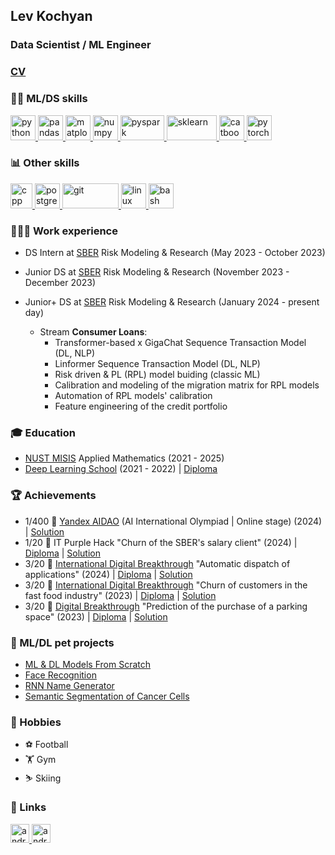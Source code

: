 ## Lev Kochyan
### Data Scientist / ML Engineer
</a>

### [CV](https://drive.google.com/file/d/1uEMA-ViYiT_oBA6Dzx_bfhQPUGSuAAd4/view?usp=sharing)
</a>

### 🤹🏽 ML/DS skills
<p align="left"> 
  <a href="https://www.python.org" target="_blank"> 
    <img src="https://upload.wikimedia.org/wikipedia/commons/thumb/c/c3/Python-logo-notext.svg/1869px-Python-logo-notext.svg.png" alt="python" width="40" height="40"/>
  </a>
  
  <a href="https://pandas.pydata.org/" target="_blank"> 
    <img src="https://upload.wikimedia.org/wikipedia/commons/thumb/2/22/Pandas_mark.svg/411px-Pandas_mark.svg.png" alt="pandas" width="40" height="40"/>
  </a>
  
  <a href="https://matplotlib.org/" target="_blank"> 
    <img src="https://matplotlib.org/_static/images/documentation.svg" alt="matplotlib" width="40" height="40"/>
  </a>
  
  <a href="https://numpy.org/" target="_blank"> 
   <img src="https://user-images.githubusercontent.com/67586773/105040771-43887300-5a88-11eb-9f01-bee100b9ef22.png" alt="numpy" width="40" height="40"/>
  </a>

  <a href="https://spark.apache.org/docs/latest/api/python/index.html" target="_blank">
    <img src="https://upload.wikimedia.org/wikipedia/commons/thumb/f/f3/Apache_Spark_logo.svg/2560px-Apache_Spark_logo.svg.png" alt="pyspark" width="70" height="40"/>
  </a>

  <a href="https://scikit-learn.org/stable/" target="_blank"> 
    <img src="https://upload.wikimedia.org/wikipedia/commons/thumb/0/05/Scikit_learn_logo_small.svg/223px-Scikit_learn_logo_small.svg.png" alt="sklearn" width="80" height="40"/>
  </a>

  <a href="https://catboost.ai/" target="_blank"> 
    <img src="https://upload.wikimedia.org/wikipedia/commons/thumb/c/cc/CatBoostLogo.png/120px-CatBoostLogo.png" alt="catboost" width="40" height="40"/>
  </a>
  
  <a href="https://pytorch.org/" target="_blank"> 
    <img src="https://pytorch.org/assets/images/pytorch-logo.png" alt="pytorch" width="40" height="40"/>
  </a>
  
</p>
  
### 📊 Other skills
<p>
  <a href="https://isocpp.org/" target="_blank"> 
    <img src="https://upload.wikimedia.org/wikipedia/commons/thumb/1/18/ISO_C%2B%2B_Logo.svg/107px-ISO_C%2B%2B_Logo.svg.png" alt="cpp" width="35" height="40"/>
  </a>

  <a href="https://www.postgresql.org/" target="_blank"> 
    <img src="https://upload.wikimedia.org/wikipedia/commons/thumb/2/29/Postgresql_elephant.svg/993px-Postgresql_elephant.svg.png" alt="postgresql" width="40" height="40"/>
  </a>
  
  <a href="https://git-scm.com/" target="_blank"> 
    <img src="https://upload.wikimedia.org/wikipedia/commons/thumb/e/e0/Git-logo.svg/288px-Git-logo.svg.png" alt="git" width="90" height="40"/>
  </a>
  
  <a href="https://docs.kernel.org/" target="_blank"> 
    <img src="https://upload.wikimedia.org/wikipedia/commons/thumb/f/f1/Icons8_flat_linux.svg/1200px-Icons8_flat_linux.svg.png" alt="linux" width="40" height="40"/>
  </a>
  
  <a href="https://www.gnu.org/savannah-checkouts/gnu/bash/manual/bash.html" target="_blank"> 
    <img src="https://upload.wikimedia.org/wikipedia/commons/thumb/4/4b/Bash_Logo_Colored.svg/2048px-Bash_Logo_Colored.svg.png" alt="bash" width="40" height="40"/>
  </a>

### 👨🏻‍💻 Work experience
* DS Intern at [SBER](https://www.sberbank.ru) Risk Modeling & Research (May 2023 - October 2023)
* Junior DS at [SBER](https://www.sberbank.ru) Risk Modeling & Research (November 2023 - December 2023)  
* Junior+ DS at [SBER](https://www.sberbank.ru) Risk Modeling & Research (January 2024 - present day)

  -  Stream **Сonsumer Loans**:
      - Transformer-based x GigaChat Sequence Transaction Model (DL, NLP)
      - Linformer Sequence Transaction Model (DL, NLP)
      - Risk driven & PL (RPL) model buiding (classic ML)
      - Calibration and modeling of the migration matrix for RPL models
      - Automation of RPL models' calibration
      - Feature engineering of the credit portfolio

### 🎓 Education
* [NUST MISIS](https://misis.ru) Applied Mathematics (2021 - 2025)
* [Deep Learning School](https://dls.samcs.ru/) (2021 - 2022) | [Diploma](https://drive.google.com/file/d/1Ru6VRlJSXV4j530yw1Y-IlVPEVgy9ya_/view?usp=share_link)

### 🏆 Achievements
* 1/400 🥇 [Yandex AIDAO](https://education.yandex.ru/aidao) (AI International Olympiad | Online stage) (2024) | [Solution](https://github.com/incllude/AIDAO24)
* 1/20 🥇 IT Purple Hack "Churn of the SBER's salary client" (2024) | [Diploma](https://drive.google.com/file/d/1MA6gHccaXQbZDweaPibx3QsDZj3eTWFG/view?usp=sharing) | [Solution](https://github.com/KochyanLV/It_Purple_Hack)
* 3/20 🥉 [International Digital Breakthrough](https://hacks-ai.ru/) "Automatic dispatch of applications" (2024) | [Diploma](https://drive.google.com/file/d/1oFVTSZmcsAHiHPQ8PZ20iLQNa8Xs252f/view?usp=sharing) | [Solution](https://github.com/KochyanLV/CP_International)
* 3/20 🥉 [International Digital Breakthrough](https://hacks-ai.ru/) "Churn of customers in the fast food industry" (2023) | [Diploma](https://drive.google.com/file/d/184WJa_VcE31BYuchuT1YG__AmlHBQ9Tb/view?usp=sharing) | [Solution](https://github.com/KochyanLV/International_DigitalBreakthtough_BK)
* 3/20 🥉 [Digital Breakthrough](https://hacks-ai.ru/) "Prediction of the purchase of a parking space" (2023) | [Diploma](https://drive.google.com/file/d/1uxLFrAnh6MvEnr-5OvDvA2UIfcNTWa_E/view?usp=sharing) | [Solution](https://github.com/KochyanLV/Digital_Breakthrough)

### 🐶 ML/DL pet projects
* [ML & DL Models From Scratch](https://github.com/KochyanLV/Machine-Learning-Models)
* [Face Recognition](https://github.com/KochyanLV/Face-Recognition-Project/blob/main/project_face_recognition.ipynb)
* [RNN Name Generator](https://github.com/KochyanLV/Machine-Learning-Models/blob/main/DL/RNN_Name_Generator.ipynb)
* [Semantic Segmentation of Cancer Cells](https://github.com/KochyanLV/semantic-segmentation/blob/main/semantic-segmentation.ipynb)

### 🎲 Hobbies
* ⚽ Football
* 🏋️ Gym
* ⛷️ Skiing

### 🔗 Links
<p align="left"> 
  <a href="https://www.linkedin.com/in/kochyanlv/" target="_blank"> 
    <img src="https://upload.wikimedia.org/wikipedia/commons/thumb/c/ca/LinkedIn_logo_initials.png/800px-LinkedIn_logo_initials.png" alt="android" width="30" height="30"/> 
  </a>
  <a href="https://t.me/kochyanlv" target="_blank"> 
    <img src="https://upload.wikimedia.org/wikipedia/commons/thumb/8/82/Telegram_logo.svg/1024px-Telegram_logo.svg.png" alt="android" width="30" height="30"/> 
  </a>
</p>
